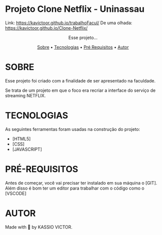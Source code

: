 # Projeto Clone Netflix - Uninassau
Link: https://kavictoor.github.io/trabalhoFacul/
De uma olhada: https://kavictoor.github.io/Clone-Netflix/
<p align="center">Esse projeto... </p>

<p align="center">
<a href="#sobre">Sobre</a> •
<a href="#tecnologias">Tecnologias</a> •
<a href="#pre-requisitos">Pré Requisitos</a> •
<a href="#autor">Autor</a> 
</p>

 # SOBRE
<p>Esse projeto foi criado com a finalidade de ser apresentado na faculdade.</p>
<p>Se trata de um projeto em que o foco era recriar a interface do serviço de streaming NETFLIX.</p>

 # TECNOLOGIAS

 As seguintes ferramentas foram usadas na construção do projeto:

 - [HTML5]
 - [CSS]
 - [JAVASCRIPT]

 # PRÉ-REQUISITOS

 Antes de começar, você vai precisar ter instalado em sua máquina o [GIT]. Além disso é bom ter um editor para trabalhar com o código como o [VSCODE]
 
 # AUTOR

 Made with 💜 by KASSIO VICTOR.
